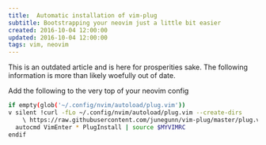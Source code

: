 ```yaml
---
title:  Automatic installation of vim-plug
subtitle: Bootstrapping your neovim just a little bit easier
created: 2016-10-04 12:00:00
updated: 2016-10-04 12:00:00
tags: vim, neovim
---
```


<aside>
This is an outdated article and is here for prosperities sake.
The following information is more than likely woefully out of date.
</aside>

Add the following to the very top of your neovim config

``` bash
if empty(glob('~/.config/nvim/autoload/plug.vim'))
v silent !curl -fLo ~/.config/nvim/autoload/plug.vim --create-dirs
    \ https://raw.githubusercontent.com/junegunn/vim-plug/master/plug.vim
  autocmd VimEnter * PlugInstall | source $MYVIMRC
endif
```
